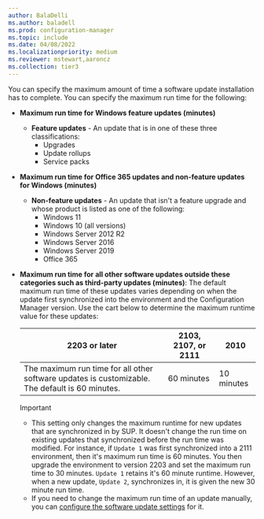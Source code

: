 ```yaml
---
author: BalaDelli
ms.author: baladell
ms.prod: configuration-manager
ms.topic: include
ms.date: 04/08/2022
ms.localizationpriority: medium
ms.reviewer: mstewart,aaroncz 
ms.collection: tier3
---
```


<!--This file is shared by /sum/get-started/install-a-software-update-point.md and /sum/plan-design/plan-for-software-updates.md. The headers are context driven by the article and both have"bkmk_maxruntime" as an anchor. -->

You can specify the maximum amount of time a software update installation has to complete. You can specify the maximum run time for the following:<!--3734426-->

- **Maximum run time for Windows feature updates (minutes)**
  - **Feature updates** - An update that is in one of these three classifications:
    - Upgrades
    - Update rollups
    - Service packs

- **Maximum run time for Office 365 updates and non-feature updates for Windows (minutes)**
  - **Non-feature updates** - An update that isn't a feature upgrade and whose product is listed as one of the following:
    - Windows 11
    - Windows 10 (all versions)
    - Windows Server 2012 R2
    - Windows Server 2016
    - Windows Server 2019
    - Office 365

- **Maximum run time for all other software updates outside these categories such as third-party updates (minutes)**: The default maximum run time of these updates varies depending on when the update first synchronized into the environment and the Configuration Manager version. Use the cart below to determine the maximum runtime value for these updates: 
   
   |**2203 or later** |  **2103, 2107, or 2111**|  **2010** |
   |---|---|---|
   | The maximum run time for all other software updates is customizable. The default is 60 minutes.<!--12770887-->|  60 minutes <!--7833866-->| 10 minutes|
   > [!Important]
   > - This setting only changes the maximum runtime for new updates that are synchronized in by SUP. It doesn't change the run time on existing updates that synchronized before the run time was modified. For instance, if `Update 1` was first synchronized into a 2111 environment, then it's maximum run time is 60 minutes. You then upgrade the environment to version 2203 and set the maximum run time to 30 minutes. `Update 1` retains it's 60 minute runtime. However, when a new update, `Update 2`, synchronizes in, it is given the new 30 minute run time. 
   > - If you need to change the maximum run time of an update manually, you can [configure the software update settings](../get-started/manage-settings-for-software-updates.md#BKMK_SoftwareUpdatesSettings) for it.
